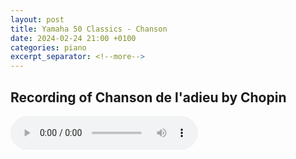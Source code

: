```yaml
---
layout: post
title: Yamaha 50 Classics - Chanson
date: 2024-02-24 21:00 +0100
categories: piano
excerpt_separator: <!--more-->
---
```


<section>
<h1>Recording of Chanson de l'adieu by Chopin</h1>
<!--more-->

<audio controls>
  <source src="https://arsiteblobuks.blob.core.windows.net/audio/yam-50/31-chanson-chopin.mp3" type="audio/mp3">
  Your browser does not support the audio element.
</audio>

</section>
